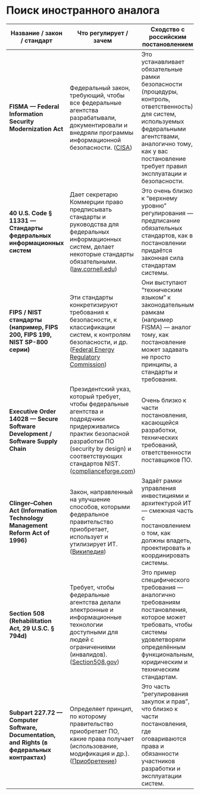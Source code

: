 # Поиск иностранного аналога

| Название / закон / стандарт                                                                  | Что регулирует / зачем                                                                                                                                                                                           | Сходство с российским постановлением                                                                                                                                                                                             |
| -------------------------------------------------------------------------------------------- | ---------------------------------------------------------------------------------------------------------------------------------------------------------------------------------------------------------------- | -------------------------------------------------------------------------------------------------------------------------------------------------------------------------------------------------------------------------------- |
| **FISMA — Federal Information Security Modernization Act**                                   | Федеральный закон, требующий, чтобы все федеральные агентства разрабатывали, документировали и внедряли программы информационной безопасности. ([CISA][1])                                                       | Это устанавливает обязательные рамки безопасности (процедуры, контроль, ответственность) для систем, используемых федеральными агентствами, аналогично тому, как у вас постановление требует правил эксплуатации и безопасности. |
| **40 U.S. Code § 11331 — Стандарты федеральных информационных систем**                       | Дает секретарю Коммерции право предписывать стандарты и руководства для федеральных информационных систем, делает некоторые стандарты обязательными. ([law.cornell.edu][2])                                      | Это очень близко к “верхнему уровню” регулирования — предписание обязательных стандартов, как в постановлении придаётся законная сила стандартам системы.                                                                        |
| **FIPS / NIST стандарты (например, FIPS 200, FIPS 199, NIST SP-800 серии)**                  | Эти стандарты конкретизируют требования к безопасности, к классификации систем, к контролям безопасности, и др. ([Federal Energy Regulatory Commission][3])                                                      | Они выступают “техническим языком” к законодательным рамкам (например FISMA) — аналог тому, как постановление может задавать не просто принципы, а стандарты и требования.                                                       |
| **Executive Order 14028 — Secure Software Development / Software Supply Chain**              | Президентский указ, который требует, чтобы федеральные агентства и подрядчики придерживались практик безопасной разработки ПО (security by design) и соответствующих стандартов NIST. ([complianceforge.com][4]) | Очень близко к части постановления, касающейся разработки, технических требований, ответственности поставщиков ПО.                                                                                                               |
| **Clinger–Cohen Act (Information Technology Management Reform Act of 1996)**                 | Закон, направленный на улучшение способов, которыми федеральное правительство приобретает, использует и утилизирует ИТ. ([Википедия][5])                                                                         | Задаёт рамки управления инвестициями и архитектурой ИТ — смежная часть с постановлением о том, как должны владеть, проектировать и координировать системы.                                                                       |
| **Section 508 (Rehabilitation Act, 29 U.S.C. § 794d)**                                       | Требует, чтобы федеральные агентства делали электронные и информационные технологии доступными для людей с ограничениями (инвалидов). ([Section508.gov][6])                                                      | Это пример специфического требования — аналогично требованиям постановления, которое может требовать, чтобы системы удовлетворяли определённым функциональным, юридическим и техническим стандартам.                             |
| **Subpart 227.72 — Computer Software, Documentation, and Rights (в федеральных контрактах)** | Определяет принцип, по которому правительство приобретает ПО, какие права получает (использование, модификация и др.). ([Приобретение][7])                                                                       | Это часть “регулирования закупок и прав”, что близко к части постановления, где оговариваются права и обязанности участников разработки и эксплуатации систем.                                                                   |

[1]: https://www.cisa.gov/topics/cyber-threats-and-advisories/federal-information-security-modernization-act?utm_source=chatgpt.com "Federal Information Security Modernization Act"
[2]: https://www.law.cornell.edu/uscode/text/40/11331?utm_source=chatgpt.com "40 U.S. Code § 11331 | US Law | LII / Legal Information Institute"
[3]: https://www.ferc.gov/sites/default/files/2020-04/FIPSpublication200.pdf?utm_source=chatgpt.com "Minimum Security Requirements for Federal Information ..."
[4]: https://complianceforge.com/compliance/executive-order-14028-ssdp-compliance/?utm_source=chatgpt.com "EO 14028 - Secure Software Development Practices (SSDP)"
[5]: https://en.wikipedia.org/wiki/Information_Technology_Management_Reform_Act_of_1996?utm_source=chatgpt.com "Information Technology Management Reform Act of 1996"
[6]: https://www.section508.gov/manage/laws-and-policies/?utm_source=chatgpt.com "IT Accessibility Laws and Policies"
[7]: https://www.acquisition.gov/dfars/subpart-227.72-computer-software-computer-software-documentation-and-associated-rights?utm_source=chatgpt.com "Subpart 227.72 - COMPUTER SOFTWARE, ..."
